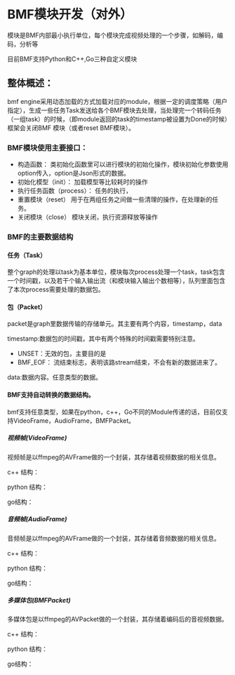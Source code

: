 # BMF模块开发（对外）
模块是BMF内部最小执行单位，每个模块完成视频处理的一个步骤，如解码，编码，分析等

目前BMF支持Python和C++,Go三种自定义模块

## 整体概述：
bmf engine采用动态加载的方式加载对应的module，根据一定的调度策略（用户指定），生成一些任务Task发送给各个BMF模块去处理，当处理完一个转码任务（一组task）的时候，（即module返回的task的timestamp被设置为Done的时候）框架会关闭BMF 模块（或者reset BMF模块）。

### BMF模块使用主要接口：

- 构造函数：
类初始化函数里可以进行模块的初始化操作，模块初始化参数使用option传入，option是Json形式的数据。
- 初始化模型（init）：
加载模型等比较耗时的操作
- 执行任务函数（process）：
任务的执行，
- 重置模块（reset）
用于在两组任务之间做一些清理的操作，在处理新的任务。
- 关闭模块（close）
模块关闭，执行资源释放等操作

### BMF的主要数据结构
#### 任务（Task）
整个graph的处理以task为基本单位，模块每次process处理一个task，task包含一个时间戳，以及若干个输入输出流（和模块输入输出个数相等），队列里面包含了本次process需要处理的数据包。

#### 包（Packet）
packet是graph里数据传输的存储单元。其主要有两个内容，timestamp，data

timestamp:数据包的时间戳，其中有两个特殊的时间戳需要特别注意。

- UNSET：无效的包，主要目的是
- BMF_EOF： 流结束标志，表明该路stream结束，不会有新的数据进来了。

data:数据内容。任意类型的数据。

#### BMF支持自动转换的数据结构。
bmf支持任意类型，如果在python，c++，Go不同的Module传递的话，目前仅支持VideoFrame，AudioFrame，BMFPacket。
##### 视频帧(VideoFrame)
视频帧是以ffmpeg的AVFrame做的一个封装，其存储着视频数据的相关信息。

c++ 结构：

python 结构：

go结构：
##### 音频帧(AudioFrame)
音频帧是以ffmpeg的AVFrame做的一个封装，其存储着音频数据的相关信息。

c++ 结构：

python 结构：

go结构：
##### 多媒体包(BMFPacket)
多媒体包是以ffmpeg的AVPacket做的一个封装，其存储着编码后的音视频数据。

c++ 结构：

python 结构：

go结构：

